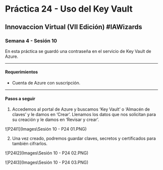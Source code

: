 # Práctica 24 - Uso del Key Vault

## Innovaccion Virtual (VII Edición) #IAWizards

### Semana 4 - Sesión 10

En esta práctica se guardó una contraseña en el servicio de Key Vault de Azure.

---------------------------------------------------

#### Requerimientos
- Cuenta de Azure con suscripción.

---------------------------------------------------

#### Pasos a seguir

1. Accedemos al portal de Azure y buscamos ‘Key Vault’ o ‘Almacén de claves’ y le damos en ‘Crear’. Llenamos los datos que nos solicitan para su creación y le damos en ‘Revisar y crear’.

![P24I1](Images\Sesión 10 - P24 01.PNG)

2. Una vez creado, podremos guardar claves, secretos y certificados para también cifrarlos.

![P24I2](Images\Sesión 10 - P24 02.PNG)

![P24I3](Images\Sesión 10 - P24 03.PNG)